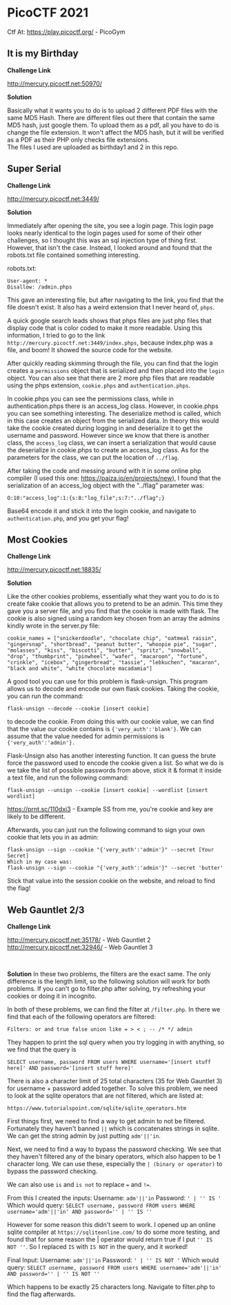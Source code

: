 # PicoCTF 2021

Ctf At: https://play.picoctf.org/ - PicoGym

## It is my Birthday

**Challenge Link**

http://mercury.picoctf.net:50970/
<br />

**Solution**

Basically what it wants you to do is to upload 2 different PDF files with the same MD5 Hash. There are different files out there that contain the same MD5 hash, just google them.  To upload them as a pdf, all you have to do is change the file extension.  It won't affect the MD5 hash, but it will be verified as a PDF as their PHP only checks file extensions.  
The files I used are uploaded as birthday1 and 2 in this repo.
<br />
## Super Serial

**Challenge Link**

http://mercury.picoctf.net:3449/
<br />

**Solution**

Immediately after opening the site, you see a login page.  This login page looks nearly identical to the login pages used for some of their other challenges, so I thought this was an sql injection type of thing first.  However, that isn't the case.  Instead, I looked around and found that the robots.txt file contained something interesting.

robots.txt: 
```
User-agent: *
Disallow: /admin.phps
```

This gave an interesting file, but after navigating to the link, you find that the file doesn't exist.  It also has a weird extension that I never heard of, `phps`.

A quick google search leads shows that phps files are just php files that display code that is color coded to make it more readable.  Using this information, I tried to go to the link `http://mercury.picoctf.net:3449/index.phps`, because index.php was a file, and boom!  It showed the source code for the website. 

After quickly reading skimming through the file, you can find that the login creates a `permissions` object that is serialized and then placed into the `login` object.  You can also see that there are 2 more php files that are readable using the phps extension, `cookie.phps` and `authentication.phps`.  

In cookie.phps you can see the permissions class, while in authentication.phps there is an access_log class.  However, in cookie.phps you can see something interesting.  The deserialize method is called, which in this case creates an object from the serialized data.  In theory this would take the cookie created during logging in and deserialize it to get the username and password.  However since we know that there is another class, the `access_log` class, we can insert a serialization that would cause the deserialize in cookie.phps to create an access_log class.  As for the parameters for the class, we can put the location of `../flag`.

After taking the code and messing around with it in some online php compiler (I used this one: https://paiza.io/en/projects/new), I found that the serialization of an access_log object with the "../flag" parameter was: 
```
O:10:"access_log":1:{s:8:"log_file";s:7:"../flag";}
```
Base64 encode it and stick it into the login cookie, and navigate to `authentication.php`, and you get your flag!
<br />
## Most Cookies

**Challenge Link**

http://mercury.picoctf.net:18835/
<br />

**Solution**

Like the other cookies problems, essentially what they want you to do is to create fake cookie that allows you to pretend to be an admin.  This time they gave you a server file, and you find that the cookie is made with flask.  The cookie is also signed using a random key chosen from an array the admins kindly wrote in the server.py file:
```
cookie_names = ["snickerdoodle", "chocolate chip", "oatmeal raisin", "gingersnap", "shortbread", "peanut butter", "whoopie pie", "sugar", "molasses", "kiss", "biscotti", "butter", "spritz", "snowball", "drop", "thumbprint", "pinwheel", "wafer", "macaroon", "fortune", "crinkle", "icebox", "gingerbread", "tassie", "lebkuchen", "macaron", "black and white", "white chocolate macadamia"]
```

A good tool you can use for this problem is flask-unsign.  This program allows us to decode and encode our own flask cookies.  Taking the cookie, you can run the command:
```
flask-unsign --decode --cookie [insert cookie]
```
to decode the cookie.  From doing this with our cookie value, we can find that the value our cookie contains is `{'very_auth':'blank'}`.  We can assume that the value needed for admin permissions is `{'very_auth':'admin'}.`

Flask-Unsign also has another interesting function.  It can guess the brute force the password used to encode the cookie given a list.  So what we do is we take the list of possible passwords from above, stick it & format it inside a text file, and run the following command:
```
flask-unsign --unsign --cookie [insert cookie] --wordlist [insert wordlist]
```

https://prnt.sc/110dxi3 - Example SS from me, you're cookie and key are likely to be different.

Afterwards, you can just run the following command to sign your own cookie that lets you in as admin:

 ```
 flask-unsign --sign --cookie "{'very_auth':'admin'}" --secret [Your Secret]
 Which in my case was:
 flask-unsign --sign --cookie "{'very_auth':'admin'}" --secret 'butter'
 ```
 
 Stick that value into the session cookie on the website, and reload to find the flag!
 <br />
 ## Web Gauntlet 2/3

**Challenge Link**

http://mercury.picoctf.net:35178/ - Web Gauntlet 2
http://mercury.picoctf.net:32946/ - Web Gauntlet 3

<br />

**Solution**
In these two problems, the filters are the exact same. The only difference is the length limit, so the following solution will work for both problems.  If you can't go to filter.php after solving, try refreshing your cookies or doing it in incognito.

In both of these problems, we can find the filter at `/filter.php`.  In there we find that each of the following operators are filtered:

```
Filters: or and true false union like = > < ; -- /* */ admin
```
They happen to print the sql query when you try logging in with anything, so we find that the query is
```
SELECT username, password FROM users WHERE username='[insert stuff here]' AND password='[insert stuff here]'
```

There is also a character limit of 25 total characters (35 for Web Gauntlet 3) for username + password added together.  To solve this problem, we need to look at the sqlite operators that are not filtered, which are listed at: 
```
https://www.tutorialspoint.com/sqlite/sqlite_operators.htm
```
First things first, we need to find a way to get admin to not be filtered.  Fortunately they haven't banned `||` which is concatenates strings in sqlite.  We can get the string admin by just putting `adm'||'in`.

Next, we need to find a way to bypass the password checking.  We see that they haven't filtered any of the binary operators, which also happen to be 1 character long.  We can use these, especially the `| (binary or operator)` to bypass the password checking.

We can also use `is` and `is not` to replace `=` and `!=`.

From this I created the inputs:
Username: `adm'||'in`
Password: `' | '' IS '`
Which would query: `SELECT username, password FROM users WHERE username='adm'||'in' AND password='' | '' IS ''`

However for some reason this didn't seem to work.  I opened up an online sqlite compiler at `https://sqliteonline.com/` to do some more testing, and found that for some reason the | operator would return true if I put `'' IS NOT ''`.  So I replaced `IS` with `IS NOT` in the query, and it worked!

Final Input:
Username: `adm'||'in`
Password: `' | '' IS NOT '`
Which would query: `SELECT username, password FROM users WHERE username='adm'||'in' AND password='' | '' IS NOT ''`

Which happens to be exactly 25 characters long.
Navigate to filter.php to find the flag afterwards.
